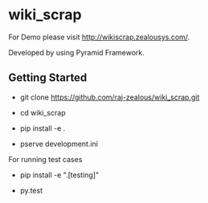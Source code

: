 wiki_scrap
===========

For Demo please visit http://wikiscrap.zealousys.com/.

Developed by using Pyramid Framework.


Getting Started
---------------

- git clone https://github.com/raj-zealous/wiki_scrap.git

- cd wiki_scrap 

- pip install -e .

- pserve development.ini

For running test cases 

- pip install -e ".[testing]"

- py.test 